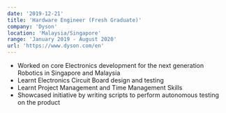 ```yaml
---
date: '2019-12-21'
title: 'Hardware Engineer (Fresh Graduate)'
company: 'Dyson'
location: 'Malaysia/Singapore'
range: 'January 2019 - August 2020'
url: 'https://www.dyson.com/en'
---
```


- Worked on core Electronics development for the next generation Robotics in Singapore and Malaysia
- Learnt Electronics Circuit Board design and testing
- Learnt Project Management and Time Management Skills
- Showcased initiative by writing scripts to perform autonomous testing on the product

